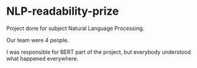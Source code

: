 # NLP-readability-prize
Project done for subject Natural Language Processing.

Our team were 4 people. 

I was responsible for BERT part of the project,
but everybody understood what happened everywhere.
